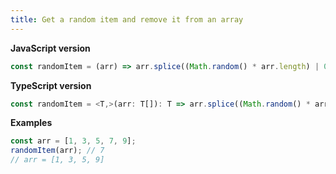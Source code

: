 ```yaml
---
title: Get a random item and remove it from an array
---
```


**JavaScript version**

```js
const randomItem = (arr) => arr.splice((Math.random() * arr.length) | 0, 1);
```

**TypeScript version**

```js
const randomItem = <T,>(arr: T[]): T => arr.splice((Math.random() * arr.length) | 0, 1) as unknown as T;
```

**Examples**

```js
const arr = [1, 3, 5, 7, 9];
randomItem(arr); // 7
// arr = [1, 3, 5, 9]
```

